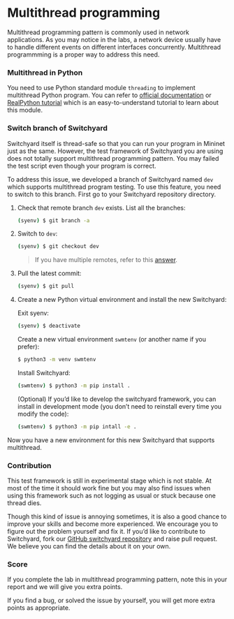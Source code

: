 # Multithread programming

Multithread programming pattern is commonly used in network applications. As you may notice in the labs, a network device usually have to handle different events on different interfaces concurrently. Multithread programmming is a proper way to address this need.

### Multithread in Python

You need to use Python standard module `threading` to implement multithread Python program. You can refer to [official documentation](https://docs.python.org/3.6/library/threading.html) or [RealPython tutorial](https://realpython.com/intro-to-python-threading/) which is an easy-to-understand tutorial to learn about this module.

### Switch branch of Switchyard

Switchyard itself is thread-safe so that you can run your program in Mininet just as the same. However, the test framework of Switchyard you are using does not totally support multithread programming pattern. You may failed the test script even though your program is correct.

To address this issue, we developed a branch of Switchyard named `dev` which supports multithread program testing. To use this feature, you need to switch to this branch. First go to your Switchyard repository directory.

1. Check that remote branch `dev` exists. List all the branches:

   ```bash
   (syenv) $ git branch -a
   ```

2. Switch to `dev`:

   ```bash
   (syenv) $ git checkout dev
   ```

   > If you have multiple remotes, refer to this [answer](https://stackoverflow.com/a/1783426).

3. Pull the latest commit:

   ```bash
   (syenv) $ git pull
   ```

4. Create a new Python virtual environment and install the new Switchyard:

   Exit syenv:

   ```bash
   (syenv) $ deactivate
   ```

   Create a new virtual environment `swmtenv` \(or another name if you prefer\):

   ```bash
   $ python3 -m venv swmtenv
   ```

   Install Switchyard:

   ```bash
   (swmtenv) $ python3 -m pip install .
   ```

   \(Optional\) If you’d like to develop the switchyard framework, you can install in development mode \(you don’t need to reinstall every time you modify the code\):

   ```bash
   (swmtenv) $ python3 -m pip intall -e .
   ```

Now you have a new environment for this new Switchyard that supports multithread.

### Contribution

This test framework is still in experimental stage which is not stable. At most of the time it should work fine but you may also find issues when using this framework such as not logging as usual or stuck because one thread dies.

Though this kind of issue is annoying sometimes, it is also a good chance to improve your skills and become more experienced. We encourage you to figure out the problem yourself and fix it. If you’d like to contribute to Switchyard, fork our [GitHub switchyard repository](https://github.com/pavinberg/switchyard) and raise pull request. We believe you can find the details about it on your own.

### Score

If you complete the lab in multithread programming pattern, note this in your report and we will give you extra points.

If you find a bug, or solved the issue by yourself, you will get more extra points as appropriate.


